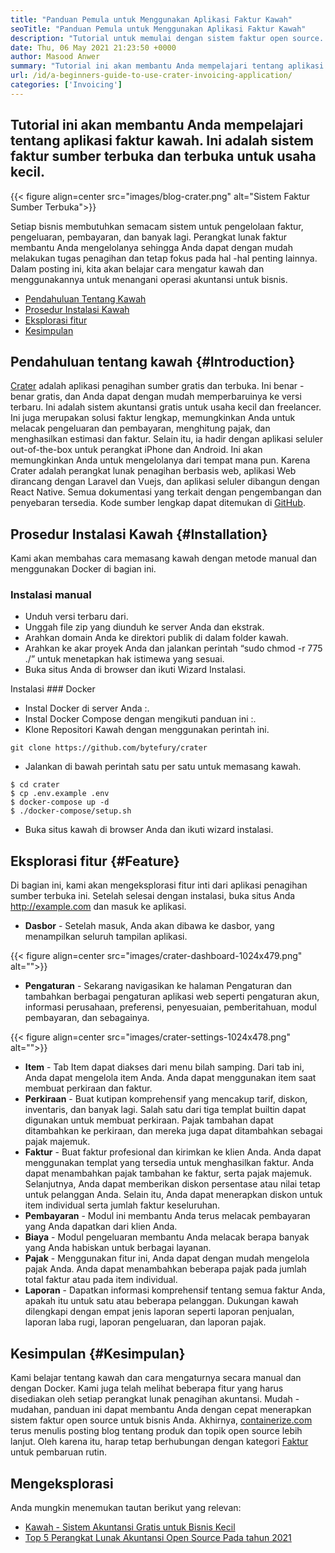 ```yaml
---
title: "Panduan Pemula untuk Menggunakan Aplikasi Faktur Kawah" 
seoTitle: "Panduan Pemula untuk Menggunakan Aplikasi Faktur Kawah" 
description: "Tutorial untuk memulai dengan sistem faktur open source. Pedoman kawah ini membantu Anda terbiasa dengan konsep dan fitur inti." 
date: Thu, 06 May 2021 21:23:50 +0000
author: Masood Anwer
summary: "Tutorial ini akan membantu Anda mempelajari tentang aplikasi faktur kawah. Ini adalah sistem faktur sumber terbuka dan terbuka untuk usaha kecil." 
url: /id/a-beginners-guide-to-use-crater-invoicing-application/
categories: ['Invoicing']
---
```


## Tutorial ini akan membantu Anda mempelajari tentang aplikasi faktur kawah. Ini adalah sistem faktur sumber terbuka dan terbuka untuk usaha kecil.

{{< figure align=center src="images/blog-crater.png" alt="Sistem Faktur Sumber Terbuka">}}

Setiap bisnis membutuhkan semacam sistem untuk pengelolaan faktur, pengeluaran, pembayaran, dan banyak lagi. Perangkat lunak faktur membantu Anda mengelolanya sehingga Anda dapat dengan mudah melakukan tugas penagihan dan tetap fokus pada hal -hal penting lainnya. Dalam posting ini, kita akan belajar cara mengatur kawah dan menggunakannya untuk menangani operasi akuntansi untuk bisnis.
  * [Pendahuluan Tentang Kawah][1]
  * [Prosedur Instalasi Kawah][2]
  * [Eksplorasi fitur][3]
  * [Kesimpulan][4]

## Pendahuluan tentang kawah {#Introduction}

[Crater][5] adalah aplikasi penagihan sumber gratis dan terbuka. Ini benar -benar gratis, dan Anda dapat dengan mudah memperbaruinya ke versi terbaru. Ini adalah sistem akuntansi gratis untuk usaha kecil dan freelancer. Ini juga merupakan solusi faktur lengkap, memungkinkan Anda untuk melacak pengeluaran dan pembayaran, menghitung pajak, dan menghasilkan estimasi dan faktur. Selain itu, ia hadir dengan aplikasi seluler out-of-the-box untuk perangkat iPhone dan Android. Ini akan memungkinkan Anda untuk mengelolanya dari tempat mana pun. Karena Crater adalah perangkat lunak penagihan berbasis web, aplikasi Web dirancang dengan Laravel dan Vuejs, dan aplikasi seluler dibangun dengan React Native. Semua dokumentasi yang terkait dengan pengembangan dan penyebaran tersedia. Kode sumber lengkap dapat ditemukan di [GitHub][6].

## Prosedur Instalasi Kawah {#Installation}

Kami akan membahas cara memasang kawah dengan metode manual dan menggunakan Docker di bagian ini.

### Instalasi manual
  * Unduh versi terbaru dari.
  * Unggah file zip yang diunduh ke server Anda dan ekstrak.
  * Arahkan domain Anda ke direktori publik di dalam folder kawah.
  * Arahkan ke akar proyek Anda dan jalankan perintah “sudo chmod -r 775 ./” untuk menetapkan hak istimewa yang sesuai.
  * Buka situs Anda di browser dan ikuti Wizard Instalasi.

Instalasi ### Docker
  * Instal Docker di server Anda :.
  * Instal Docker Compose dengan mengikuti panduan ini :.
  * Klone Repositori Kawah dengan menggunakan perintah ini.
```
git clone https://github.com/bytefury/crater
```
  * Jalankan di bawah perintah satu per satu untuk memasang kawah.
```
$ cd crater
$ cp .env.example .env
$ docker-compose up -d
$ ./docker-compose/setup.sh
```
  * Buka situs kawah di browser Anda dan ikuti wizard instalasi.

## Eksplorasi fitur {#Feature}

Di bagian ini, kami akan mengeksplorasi fitur inti dari aplikasi penagihan sumber terbuka ini. Setelah selesai dengan instalasi, buka situs Anda http://example.com dan masuk ke aplikasi.
*  **Dasbor**  - Setelah masuk, Anda akan dibawa ke dasbor, yang menampilkan seluruh tampilan aplikasi.

{{< figure align=center src="images/crater-dashboard-1024x479.png" alt="">}}

*  **Pengaturan**  - Sekarang navigasikan ke halaman Pengaturan dan tambahkan berbagai pengaturan aplikasi web seperti pengaturan akun, informasi perusahaan, preferensi, penyesuaian, pemberitahuan, modul pembayaran, dan sebagainya.

{{< figure align=center src="images/crater-settings-1024x478.png" alt="">}}

*  **Item**  - Tab Item dapat diakses dari menu bilah samping. Dari tab ini, Anda dapat mengelola item Anda. Anda dapat menggunakan item saat membuat perkiraan dan faktur.
*  **Perkiraan**  - Buat kutipan komprehensif yang mencakup tarif, diskon, inventaris, dan banyak lagi. Salah satu dari tiga templat builtin dapat digunakan untuk membuat perkiraan. Pajak tambahan dapat ditambahkan ke perkiraan, dan mereka juga dapat ditambahkan sebagai pajak majemuk.
*  **Faktur**  - Buat faktur profesional dan kirimkan ke klien Anda. Anda dapat menggunakan templat yang tersedia untuk menghasilkan faktur. Anda dapat menambahkan pajak tambahan ke faktur, serta pajak majemuk. Selanjutnya, Anda dapat memberikan diskon persentase atau nilai tetap untuk pelanggan Anda. Selain itu, Anda dapat menerapkan diskon untuk item individual serta jumlah faktur keseluruhan.
*  **Pembayaran**  - Modul ini membantu Anda terus melacak pembayaran yang Anda dapatkan dari klien Anda.
*  **Biaya**  - Modul pengeluaran membantu Anda melacak berapa banyak yang Anda habiskan untuk berbagai layanan.
*  **Pajak**  - Menggunakan fitur ini, Anda dapat dengan mudah mengelola pajak Anda. Anda dapat menambahkan beberapa pajak pada jumlah total faktur atau pada item individual.
*  **Laporan**  - Dapatkan informasi komprehensif tentang semua faktur Anda, apakah itu untuk satu atau beberapa pelanggan. Dukungan kawah dilengkapi dengan empat jenis laporan seperti laporan penjualan, laporan laba rugi, laporan pengeluaran, dan laporan pajak.

## Kesimpulan {#Kesimpulan}

Kami belajar tentang kawah dan cara mengaturnya secara manual dan dengan Docker. Kami juga telah melihat beberapa fitur yang harus disediakan oleh setiap perangkat lunak penagihan akuntansi. Mudah -mudahan, panduan ini dapat membantu Anda dengan cepat menerapkan sistem faktur open source untuk bisnis Anda.
Akhirnya, [containerize.com][7] terus menulis posting blog tentang produk dan topik open source lebih lanjut. Oleh karena itu, harap tetap berhubungan dengan kategori [Faktur][8] untuk pembaruan rutin.

## Mengeksplorasi
Anda mungkin menemukan tautan berikut yang relevan:
  * [Kawah - Sistem Akuntansi Gratis untuk Bisnis Kecil][5]
  * [Top 5 Perangkat Lunak Akuntansi Open Source Pada tahun 2021][9]



 [1]: #Introduction
 [2]: #Installation
 [3]: #Feature
 [4]: #Conclusion
 [5]: https://products.containerize.com/invoicing/crater/
 [6]: https://github.com/bytefury/crater
 [7]: https://containerize.com
 [8]: https://blog.containerize.com/category/invoicing/
 [9]: https://blog.containerize.com/invoicing/top-5-open-source-accounting-software-in-the-year-2021/
